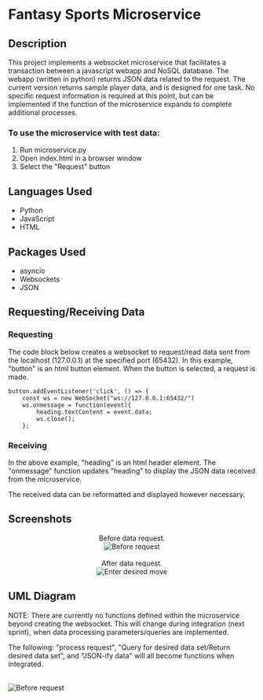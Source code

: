 <h1>Fantasy Sports Microservice</h1>

<h2>Description</h2>
<p>
This project implements a websocket microservice that facilitates a transaction between a javascript webapp and NoSQL database. The webapp (written in python) returns JSON data related to the request. The current version returns sample player data, and is
designed for one task. No specific request information is required at this point, but can be implemented if the function of the microservice expands to complete additional processes.
</p>

<h3>To use the microservice with test data:</h3>
<p>
<ol>
  <li>Run microservice.py</li>
  <li>Open index.html in a browser window</li>
  <li>Select the "Request" button</li>
</ol>
</p>

<h2>Languages Used</h2>
<ul>
  <li>Python</li>
  <li>JavaScript</li>
  <li>HTML</li>
</ul>

<h2>Packages Used</h2>
<ul>
  <li>asyncio</li>
  <li>Websockets</li>
  <li>JSON</li>
</ul>

<h2>Requesting/Receiving Data</h2>
<h3>Requesting</h3>
<p>
  The code block below creates a websocket to request/read data sent from the localhost (127.0.0.1) at the specified port (65432). In this example, "button" is an html button element.
  When the button is selected, a request is made.
</p>
<code>button.addEventListener('click', () => {
    const ws = new WebSocket("ws://127.0.0.1:65432/")
    ws.onmessage = function(event){
        heading.textContent = event.data;
        ws.close();
    };
</code>
<h3>Receiving</h3>
<p>
    In the above example, "heading" is an html header element. The "onmessage" function updates "heading" to display the JSON data received from the microservice.
</p>
<p>
  The received data can be reformatted and displayed however necessary.
</p>

<h2>Screenshots</h2>

<p align="center">
Before data request. <br/>
<img src="https://imgur.com/YEU6U8J.png" alt="Before request"/>
<br />
<br />
After data request.
<br/>
<img src="https://imgur.com/2pWZi5H.png" alt="Enter desired move"/>
<br />

<h2>UML Diagram</h2>
<p>
NOTE: There are currently no functions defined within the microservice beyond creating the websocket. This will change during integration (next sprint), when data processing parameters/queries are implemented.
</p>
<p>
The following: "process request", "Query for desired data set/Return desired data set", and "JSON-ify data" will all become functions when integrated.
</p>
<br/>
<img src="https://imgur.com/4fVJQYm.png" alt="Before request"/>
<br />
